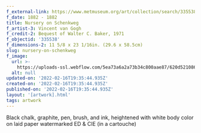 ```yaml
---
f_external-link: https://www.metmuseum.org/art/collection/search/335538
f_date: 1882 - 1882
title: Nursery on Schenkweg
f_artist-3: Vincent van Gogh
f_credit-2: Bequest of Walter C. Baker, 1971
f_objectid: '335538'
f_dimensions-2: 11 5/8 x 23 1/16in. (29.6 x 58.5cm)
slug: nursery-on-schenkweg
f_image:
  url: >-
    https://uploads-ssl.webflow.com/5ea73a6a2a73b34c800aae87/620d52108628f880db239c38_DP108508.jpeg
  alt: null
updated-on: '2022-02-16T19:35:44.935Z'
created-on: '2022-02-16T19:35:44.935Z'
published-on: '2022-02-16T19:35:44.935Z'
layout: '[artwork].html'
tags: artwork
---
```


Black chalk, graphite, pen, brush, and ink, heightened with white body color on laid paper watermarked ED & CIE (in a cartouche)
